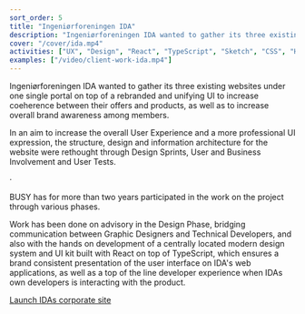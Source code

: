 ```yaml
---
sort_order: 5
title: "Ingeniørforeningen IDA"
description: "Ingeniørforeningen IDA wanted to gather its three existing websites under one single portal on top of a rebranded and unifying UI to increase coeherence between their offers and products"
cover: "/cover/ida.mp4"
activities: ["UX", "Design", "React", "TypeScript", "Sketch", "CSS", "HTML"]
examples: ["/video/client-work-ida.mp4"]
---
```


Ingeniørforeningen IDA wanted to gather its three existing websites under one single portal on top of a rebranded and unifying UI to increase coeherence between their offers and products, as well as to increase overall brand awareness among members.

In an aim to increase the overall User Experience and a more professional UI expression, the structure, design and information architecture for the website were rethought through Design Sprints, User and Business Involvement and User Tests.

&middot;

BUSY has for more than two years participated in the work on the project through various phases.

Work has been done on advisory in the Design Phase, bridging communication between Graphic Designers and Technical Developers, and also with the hands on development of a centrally located modern design system and UI kit built with React on top of TypeScript, which ensures a brand consistent presentation of the user interface on IDA's web applications, as well as a top of the line developer experience when IDAs own developers is interacting with the product.

<a href="https://ida.dk" target="_blank">Launch IDAs corporate site</a>

